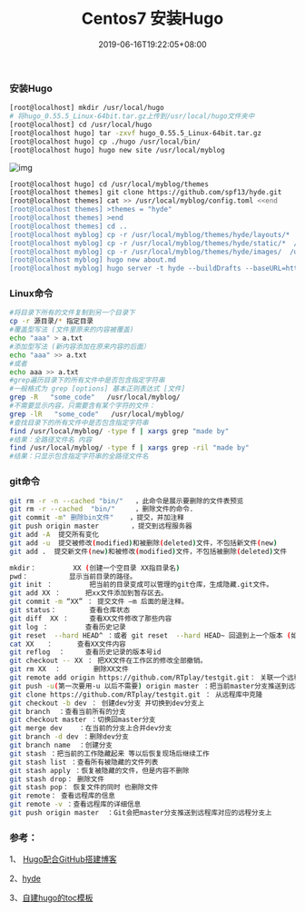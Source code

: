 ﻿---
title:  "Centos7 安装Hugo"
date: 2019-06-16T19:22:05+08:00
lastmod: 2019-06-16T19:22:05+08:00
draft: false
keywords: ["git"]
description: "测试页"
tags: ["Linux","Hugo"]
categories: ["Linux"]
# author: ""
comment: false
toc: true
contentCopyright: false
reward: false
mathjax: false
---

### 安装Hugo
<!--more-->
```sh
[root@localhost] mkdir /usr/local/hugo
# 将hugo_0.55.5_Linux-64bit.tar.gz上传到/usr/local/hugo文件夹中
[root@localhost] cd /usr/local/hugo
[root@localhost hugo] tar -zxvf hugo_0.55.5_Linux-64bit.tar.gz
[root@localhost hugo] cp ./hugo /usr/local/bin/
[root@localhost hugo] hugo new site /usr/local/myblog
```
![img](/blog/image/hugo-site.png)

```sh
[root@localhost hugo] cd /usr/local/myblog/themes
[root@localhost themes] git clone https://github.com/spf13/hyde.git
[root@localhost themes] cat >> /usr/local/myblog/config.toml <<end
[root@localhost themes] >themes = "hyde"
[root@localhost themes] >end
[root@localhost themes] cd ..
[root@localhost myblog] cp -r /usr/local/myblog/themes/hyde/layouts/*  /usr/local/myblog/layouts/
[root@localhost myblog] cp -r /usr/local/myblog/themes/hyde/static/*  /usr/local/myblog/static/
[root@localhost myblog] cp -r /usr/local/myblog/themes/hyde/images/  /usr/local/myblog/
[root@localhost myblog] hugo new about.md
[root@localhost myblog] hugo server -t hyde --buildDrafts --baseURL=http://micocube.cn --bind= --port=8280
```
### Linux命令

```sh
#将目录下所有的文件复制到另一个目录下
cp -r 源目录/* 指定目录
#覆盖型写法 (文件里原来的内容被覆盖)
echo "aaa" > a.txt
#添加型写法 (新内容添加在原来内容的后面）
echo "aaa" >> a.txt
#或者
echo aaa >> a.txt
#grep遍历目录下的所有文件中是否包含指定字符串
#一般格式为 grep [options] 基本正则表达式 [文件]
grep -R   "some_code"   /usr/local/myblog/
#不需要显示内容，只需要含有某个字符的文件：
grep -lR   "some_code"   /usr/local/myblog/
#查找目录下的所有文件中是否包含指定字符串
find /usr/local/myblog/ -type f | xargs grep "made by"
#结果：全路径文件名 内容
find /usr/local/myblog/ -type f | xargs grep -ril "made by"
#结果：只显示包含指定字符串的全路径文件名
```

### git命令

```sh
git rm -r -n --cached "bin/"   ，此命令是展示要删除的文件表预览
git rm -r --cached  "bin/"     ，删除文件的命令. 
git commit -m" 删除bin文件"    ，提交，并加注释
git push origin master   　　　，提交到远程服务器
git add -A  提交所有变化
git add -u  提交被修改(modified)和被删除(deleted)文件，不包括新文件(new)
git add .  提交新文件(new)和被修改(modified)文件，不包括被删除(deleted)文件

mkdir：         XX (创建一个空目录 XX指目录名)
pwd：          显示当前目录的路径。
git init ：         把当前的目录变成可以管理的git仓库，生成隐藏.git文件。
git add XX ：      把xx文件添加到暂存区去。
git commit -m “XX” ： 提交文件 –m 后面的是注释。
git status：        查看仓库状态
git diff  XX ：     查看XX文件修改了那些内容
git log ：         查看历史记录
git reset  --hard HEAD^ ：或者 git reset  --hard HEAD~ 回退到上一个版本 (如果想回退到100个版本，使用git reset --hard HEAD~100 )
cat XX   ：      查看XX文件内容
git reflog  ：     查看历史记录的版本号id
git checkout -- XX ： 把XX文件在工作区的修改全部撤销。
git rm XX  ：        删除XX文件
git remote add origin https://github.com/RTplay/testgit.git： 关联一个远程库
git push -u(第一次要用-u 以后不需要) origin master ：把当前master分支推送到远程库
git clone https://github.com/RTplay/testgit.git ： 从远程库中克隆
git checkout -b dev ： 创建dev分支 并切换到dev分支上
git branch  ：查看当前所有的分支
git checkout master ：切换回master分支
git merge dev    ：在当前的分支上合并dev分支
git branch -d dev ：删除dev分支
git branch name  ：创建分支
git stash ：把当前的工作隐藏起来 等以后恢复现场后继续工作
git stash list ：查看所有被隐藏的文件列表
git stash apply ：恢复被隐藏的文件，但是内容不删除
git stash drop： 删除文件
git stash pop： 恢复文件的同时 也删除文件
git remote： 查看远程库的信息
git remote -v ：查看远程库的详细信息
git push origin master  ：Git会把master分支推送到远程库对应的远程分支上
```



### 参考：

1、 [Hugo配合GitHub搭建博客](https://www.jianshu.com/p/02b3343295ac)

2、[hyde](https://github.com/spf13/hyde)

3、[自建hugo的toc模板](https://orianna-zzo.github.io/sci-tech/2018-08/blog%E5%85%BB%E6%88%90%E8%AE%B016-%E8%87%AA%E5%BB%BAhugo%E7%9A%84toc%E6%A8%A1%E6%9D%BF/)

